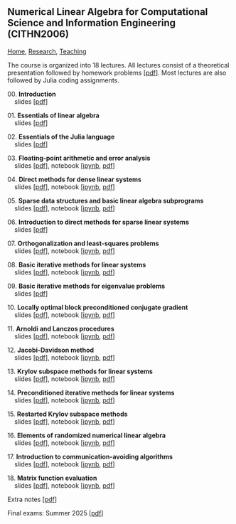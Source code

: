 <p>&nbsp;</p>

## Numerical Linear Algebra for Computational Science and Information Engineering (CITHN2006)


[Home](https://venkovic.github.io), [Research](https://venkovic.github.io/research), [Teaching](https://venkovic.github.io/teaching) 



The course is organized into 18 lectures. All lectures consist of a theoretical presentation followed by homework problems [[pdf](NLA-for-CS-and-IE/TUM_NLA-for-CS-and-IE_Problems.pdf)]. Most lectures are also followed by Julia coding assignments.

<p>00. 
<strong>Introduction</strong><br />
&nbsp;&nbsp;&nbsp;
slides [<a href="NLA-for-CS-and-IE/TUM_NLA-for-CS-and-IE_Lecture00.pdf">pdf</a>]</p>

<p>01. 
<strong>Essentials of linear algebra</strong><br />
&nbsp;&nbsp;&nbsp;
slides [<a href="NLA-for-CS-and-IE/TUM_NLA-for-CS-and-IE_Lecture01.pdf">pdf</a>]</p>

<p>02. 
<strong>Essentials of the Julia language</strong><br />
&nbsp;&nbsp;&nbsp;
slides [<a href="NLA-for-CS-and-IE/TUM_NLA-for-CS-and-IE_Lecture02.pdf">pdf</a>]</p>

<p>03. 
<strong>Floating-point arithmetic and error analysis</strong><br />
&nbsp;&nbsp;&nbsp;
slides [<a href="NLA-for-CS-and-IE/TUM_NLA-for-CS-and-IE_Lecture03.pdf">pdf</a>], 
notebook [<a href="NLA-for-CS-and-IE/PracticeSession03.ipynb">ipynb</a>, <a href="NLA-for-CS-and-IE/PracticeSession03.pdf">pdf</a>]</p>

<p>04. 
<strong>Direct methods for dense linear systems</strong><br />
&nbsp;&nbsp;&nbsp;
slides [<a href="NLA-for-CS-and-IE/TUM_NLA-for-CS-and-IE_Lecture04.pdf">pdf</a>], 
notebook [<a href="NLA-for-CS-and-IE/PracticeSession04.ipynb">ipynb</a>, <a href="NLA-for-CS-and-IE/PracticeSession04.pdf">pdf</a>]</p>

<p>05. 
<strong>Sparse data structures and basic linear algebra subprograms</strong><br />
&nbsp;&nbsp;&nbsp;
slides [<a href="NLA-for-CS-and-IE/TUM_NLA-for-CS-and-IE_Lecture05.pdf">pdf</a>], 
notebook [<a href="NLA-for-CS-and-IE/PracticeSession05.ipynb">ipynb</a>, <a href="NLA-for-CS-and-IE/PracticeSession05.pdf">pdf</a>]</p>

<p>06. 
<strong>Introduction to direct methods for sparse linear systems</strong><br />
&nbsp;&nbsp;&nbsp;
slides [<a href="NLA-for-CS-and-IE/TUM_NLA-for-CS-and-IE_Lecture06.pdf">pdf</a>]</p>

<p>07. 
<strong>Orthogonalization and least-squares problems</strong><br />
&nbsp;&nbsp;&nbsp;
slides [<a href="NLA-for-CS-and-IE/TUM_NLA-for-CS-and-IE_Lecture07.pdf">pdf</a>], 
notebook [<a href="NLA-for-CS-and-IE/PracticeSession07.ipynb">ipynb</a>, <a href="NLA-for-CS-and-IE/PracticeSession07.pdf">pdf</a>]</p>

<p>08. 
<strong>Basic iterative methods for linear systems</strong><br />
&nbsp;&nbsp;&nbsp;
slides [<a href="NLA-for-CS-and-IE/TUM_NLA-for-CS-and-IE_Lecture08.pdf">pdf</a>], 
notebook [<a href="NLA-for-CS-and-IE/PracticeSession08.ipynb">ipynb</a>, <a href="NLA-for-CS-and-IE/PracticeSession08.pdf">pdf</a>]</p>

<p>09. 
<strong>Basic iterative methods for eigenvalue problems</strong><br />
&nbsp;&nbsp;&nbsp;
slides [<a href="NLA-for-CS-and-IE/TUM_NLA-for-CS-and-IE_Lecture09.pdf">pdf</a>]</p>

<p>10. 
<strong>Locally optimal block preconditioned conjugate gradient</strong><br />
&nbsp;&nbsp;&nbsp;
slides [<a href="NLA-for-CS-and-IE/TUM_NLA-for-CS-and-IE_Lecture10.pdf">pdf</a>], 
notebook [<a href="NLA-for-CS-and-IE/PracticeSession10.ipynb">ipynb</a>, <a href="NLA-for-CS-and-IE/PracticeSession10.pdf">pdf</a>]</p>

<p>11. 
<strong>Arnoldi and Lanczos procedures</strong><br />
&nbsp;&nbsp;&nbsp;
slides [<a href="NLA-for-CS-and-IE/TUM_NLA-for-CS-and-IE_Lecture11.pdf">pdf</a>], 
notebook [<a href="NLA-for-CS-and-IE/PracticeSession11.ipynb">ipynb</a>, <a href="NLA-for-CS-and-IE/PracticeSession11.pdf">pdf</a>]</p>

<p>12. 
<strong>Jacobi-Davidson method</strong><br />
&nbsp;&nbsp;&nbsp;
slides [<a href="NLA-for-CS-and-IE/TUM_NLA-for-CS-and-IE_Lecture12.pdf">pdf</a>], 
notebook [<a href="NLA-for-CS-and-IE/PracticeSession12.ipynb">ipynb</a>, <a href="NLA-for-CS-and-IE/PracticeSession12.pdf">pdf</a>]</p>

<p>13. 
<strong>Krylov subspace methods for linear systems</strong><br />
&nbsp;&nbsp;&nbsp;
slides [<a href="NLA-for-CS-and-IE/TUM_NLA-for-CS-and-IE_Lecture13.pdf">pdf</a>], 
notebook [<a href="NLA-for-CS-and-IE/PracticeSession13.ipynb">ipynb</a>, <a href="NLA-for-CS-and-IE/PracticeSession13.pdf">pdf</a>]</p>

<p>14. 
<strong>Preconditioned iterative methods for linear systems</strong><br />
&nbsp;&nbsp;&nbsp;
slides [<a href="NLA-for-CS-and-IE/TUM_NLA-for-CS-and-IE_Lecture14.pdf">pdf</a>], 
notebook [<a href="NLA-for-CS-and-IE/PracticeSession14.ipynb">ipynb</a>, <a href="NLA-for-CS-and-IE/PracticeSession14.pdf">pdf</a>]</p>

<p>15. 
<strong>Restarted Krylov subspace methods</strong><br />
&nbsp;&nbsp;&nbsp;
slides [<a href="NLA-for-CS-and-IE/TUM_NLA-for-CS-and-IE_Lecture15.pdf">pdf</a>], 
notebook [<a href="NLA-for-CS-and-IE/PracticeSession15.ipynb">ipynb</a>, <a href="NLA-for-CS-and-IE/PracticeSession15.pdf">pdf</a>]</p>

<p>16. 
<strong>Elements of randomized numerical linear algebra</strong><br />
&nbsp;&nbsp;&nbsp;
slides [<a href="NLA-for-CS-and-IE/TUM_NLA-for-CS-and-IE_Lecture16.pdf">pdf</a>], 
notebook [<a href="NLA-for-CS-and-IE/PracticeSession16.ipynb">ipynb</a>, <a href="NLA-for-CS-and-IE/PracticeSession16.pdf">pdf</a>]</p>

<p>17. 
<strong>Introduction to communication-avoiding algorithms</strong><br />
&nbsp;&nbsp;&nbsp;
slides [<a href="NLA-for-CS-and-IE/TUM_NLA-for-CS-and-IE_Lecture17.pdf">pdf</a>], 
notebook [<a href="NLA-for-CS-and-IE/PracticeSession17.ipynb">ipynb</a>, <a href="NLA-for-CS-and-IE/PracticeSession17.pdf">pdf</a>]</p>

<p>18. 
<strong>Matrix function evaluation</strong><br />
&nbsp;&nbsp;&nbsp;
slides [<a href="NLA-for-CS-and-IE/TUM_NLA-for-CS-and-IE_Lecture18.pdf">pdf</a>], 
notebook [<a href="NLA-for-CS-and-IE/PracticeSession18.ipynb">ipynb</a>, <a href="NLA-for-CS-and-IE/PracticeSession18.pdf">pdf</a>]</p>

Extra notes [[pdf](NLA-for-CS-and-IE/TUM_NLA-for-CS-and-IE_Extra-notes.pdf)]

Final exams: Summer 2025 [[pdf](NLA-for-CS-and-IE/TUM_NLA-for-CS-and-IE_Final.pdf)]